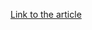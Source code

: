 [Link to the article](https://fireeye.com/blog/threat-research/2014/03/a-detailed-examination-of-the-siesta-campaign.html)
